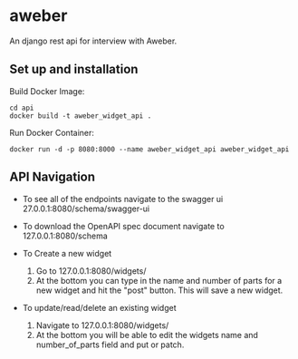# aweber
An django rest api for interview with Aweber.

## Set up and installation  

Build Docker Image:  

    cd api  
    docker build -t aweber_widget_api .

Run Docker Container:

    docker run -d -p 8080:8000 --name aweber_widget_api aweber_widget_api

## API Navigation  

- To see all of the endpoints navigate to the swagger ui 27.0.0.1:8080/schema/swagger-ui  
- To download the OpenAPI spec document navigate to 127.0.0.1:8080/schema

- To Create a new widget  
  1. Go to 127.0.0.1:8080/widgets/  
  2. At the bottom you can type in the name and number of parts for a new widget and hit the "post" button. This will save a new widget.   

- To update/read/delete an existing widget
  1. Navigate to 127.0.0.1:8080/widgets/<id>  
  2. At the bottom you will be able to edit the widgets name and number_of_parts field and put or patch.  
  
